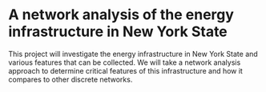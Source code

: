 # A network analysis of the energy infrastructure in New York State

This project will investigate the energy infrastructure in New York State and various features that can be collected. We will take a network analysis approach to determine critical features of this infrastructure and how it compares to other discrete networks.
